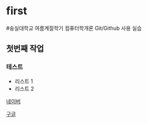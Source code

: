 # first
#숭실대학교 여름계절학기 컴퓨터학개론 Git/Github 사용 실습
## 첫번째 작업
### 테스트
- 리스트 1
- 리스트 2

[네이버](https://www.naver.com)

[구글](https://www.google.com)
